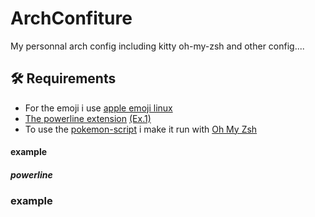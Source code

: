 # ArchConfiture
My personnal arch config including kitty oh-my-zsh and other config....




## **🛠️ Requirements**

 - For the emoji i use [apple emoji linux](https://github.com/samuelngs/apple-emoji-linux)
 - [The powerline extension](https://github.com/powerline/powerline) [(Ex.1)](#powerline)
 - To use the [pokemon-script](https://github.com/nuke-dash/pokemon-colorscripts-mac?tab=readme-ov-file) i make it run with [Oh My Zsh](https://github.com/ohmyzsh/ohmyzsh)

#### example
##### powerline
### example
